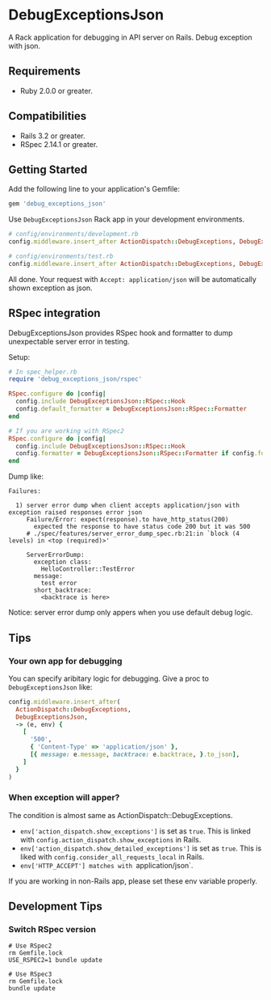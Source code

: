 DebugExceptionsJson
===================

A Rack application for debugging in API server on Rails. Debug exception with json.

## Requirements
- Ruby 2.0.0 or greater.

## Compatibilities
- Rails 3.2 or greater.
- RSpec 2.14.1 or greater.

## Getting Started
Add the following line to your application's Gemfile:

```ruby
gem 'debug_exceptions_json'
```

Use `DebugExceptionsJson` Rack app in your development environments.

```ruby
# config/environments/development.rb
config.middleware.insert_after ActionDispatch::DebugExceptions, DebugExceptionsJson

# config/environments/test.rb
config.middleware.insert_after ActionDispatch::DebugExceptions, DebugExceptionsJson
```

All done. Your request with `Accept: application/json` will be automatically shown exception as json.

## RSpec integration
DebugExceptionsJson provides RSpec hook and formatter to dump unexpectable server error in testing.

Setup:

```ruby
# In spec_helper.rb
require 'debug_exceptions_json/rspec'

RSpec.configure do |config|
  config.include DebugExceptionsJson::RSpec::Hook
  config.default_formatter = DebugExceptionsJson::RSpec::Formatter
end

# If you are working with RSpec2
RSpec.configure do |config|
  config.include DebugExceptionsJson::RSpec::Hook
  config.formatter = DebugExceptionsJson::RSpec::Formatter if config.formatters.empty?
end
```

Dump like:

```
Failures:

  1) server error dump when client accepts application/json with exception raised responses error json
     Failure/Error: expect(response).to have_http_status(200)
       expected the response to have status code 200 but it was 500
     # ./spec/features/server_error_dump_spec.rb:21:in `block (4 levels) in <top (required)>'

     ServerErrorDump:
       exception class:
         HelloController::TestError
       message:
         test error
       short_backtrace:
         <backtrace is here>
```

Notice: server error dump only appers when you use default debug logic.

## Tips
### Your own app for debugging
You can specify aribitary logic for debugging. Give a proc to `DebugExceptionsJson` like:

```ruby
config.middleware.insert_after(
  ActionDispatch::DebugExceptions,
  DebugExceptionsJson,
  -> (e, env) {
    [
      '500',
      { 'Content-Type' => 'application/json' },
      [{ message: e.message, backtrace: e.backtrace, }.to_json],
    ]
  }
)
```


### When exception will apper?
The condition is almost same as ActionDispatch::DebugExceptions.

- `env['action_dispatch.show_exceptions']` is set as `true`. This is linked with `config.action_dispatch.show_exceptions` in Rails.
- `env['action_dispatch.show_detailed_exceptions']` is set as `true`. This is liked with `config.consider_all_requests_local` in Rails.
- `env['HTTP_ACCEPT'] matches with `application/json`.

If you are working in non-Rails app, please set these env variable properly.


## Development Tips
### Switch RSpec version
```
# Use RSpec2
rm Gemfile.lock
USE_RSPEC2=1 bundle update

# Use RSpec3
rm Gemfile.lock
bundle update
```
